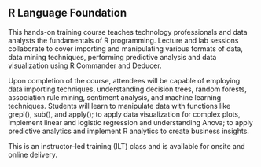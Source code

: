 ## R Language Foundation

This hands-on training course teaches technology professionals and data analysts the fundamentals of R programming. Lecture and lab sessions collaborate to cover importing and manipulating various formats of data, data mining techniques, performing predictive analysis and data visualization using R Commander and Deducer.

Upon completion of the course, attendees will be capable of employing data importing techniques, understanding decision trees, random forests, association rule mining, sentiment analysis, and machine learning techniques. Students will learn to manipulate data with functions like grepl(), sub(), and apply(); to apply data visualization for complex plots, implement linear and logistic regression and understanding Anova; to apply predictive analytics and implement R analytics to create business insights.

This is an instructor-led training (ILT) class and is available for onsite and online delivery.
